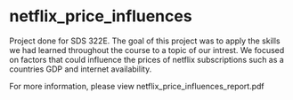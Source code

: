 # netflix_price_influences
Project done for SDS 322E. The goal of this project was to apply the skills we had learned throughout the course to a topic of our intrest. We focused on factors that could influence the prices of netflix subscriptions such as a countries GDP and internet availability.  

For more information, please view netflix_price_influences_report.pdf
